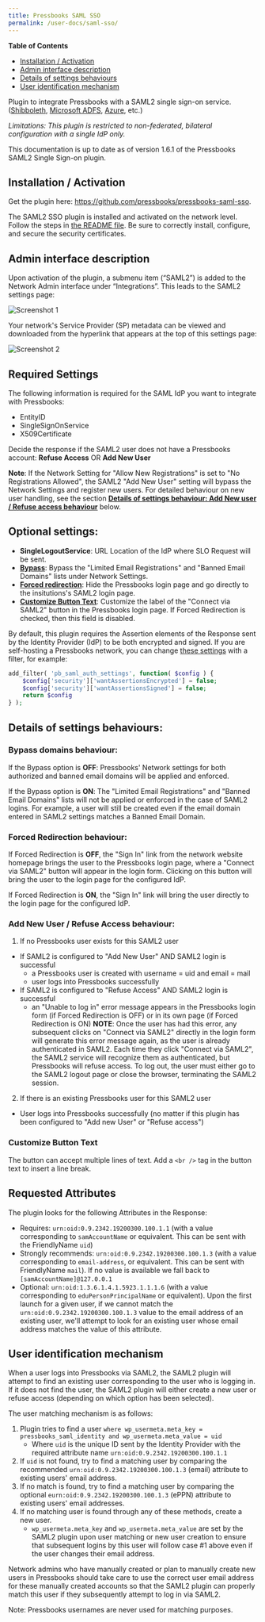 ```yaml
---
title: Pressbooks SAML SSO
permalink: /user-docs/saml-sso/
---
```


**Table of Contents**

- [Installation / Activation](#installation-activation)
- [Admin interface description](#admin-interface-description)
- [Details of settings behaviours](#details-of-settings-behaviours)
- [User identification mechanism](#user-identification-mechanism)

Plugin to integrate Pressbooks with a SAML2 single sign-on service. ([Shibboleth](https://www.shibboleth.net/), [Microsoft ADFS](https://support.zendesk.com/hc/en-us/articles/203663886-Setting-up-single-sign-on-using-Active-Directory-with-ADFS-and-SAML-Professional-and-Enterprise-), [Azure](https://docs.microsoft.com/en-us/azure/active-directory/develop/single-sign-on-saml-protocol), etc.)

_Limitations: This plugin is restricted to non-federated, bilateral configuration with a single IdP only._

This documentation is up to date as of version 1.6.1 of the Pressbooks SAML2 Single Sign-on plugin.

## Installation / Activation

Get the plugin here: https://github.com/pressbooks/pressbooks-saml-sso.

The SAML2 SSO plugin is installed and activated on the network level. Follow the steps in [the README file](https://github.com/pressbooks/pressbooks-saml-sso/blob/master/README.md). Be sure to correctly install, configure, and secure the security certificates.

## Admin interface description

Upon activation of the plugin, a submenu item (“SAML2”) is added to the Network Admin interface under “Integrations”. This leads to the SAML2 settings page:

![Screenshot 1](https://raw.githubusercontent.com/pressbooks/pressbooks-saml-sso/master/screenshot-1.png)

Your network's Service Provider (SP) metadata can be viewed and downloaded from the hyperlink that appears at the top of this settings page:

![Screenshot 2](https://raw.githubusercontent.com/pressbooks/pressbooks-saml-sso/master/screenshot-2.png)

## Required Settings

The following information is required for the SAML IdP you want to integrate with Pressbooks:

- EntityID
- SingleSignOnService
- X509Certificate

Decide the response if the SAML2 user does not have a Pressbooks account: **Refuse Access** OR **Add New User**

**Note**: If the Network Setting for "Allow New Registrations" is set to "No Registrations Allowed", the SAML2 "Add New User" setting will bypass the Network Settings and register new users. For detailed behaviour on new user handling, see the section **[Details of settings behaviour: Add New user / Refuse access behaviour](#add-new-user-refuse-access-behaviour)** below.

## Optional settings:

- **SingleLogoutService**: URL Location of the IdP where SLO Request will be sent.
- **[Bypass](#bypass-domains-behaviour)**: Bypass the "Limited Email Registrations" and "Banned Email Domains" lists under Network Settings.
- **[Forced redirection](#forced-redirection-behaviour)**: Hide the Pressbooks login page and go directly to the insitutions's SAML2 login page.
- **[Customize Button Text](#customize-button-text)**: Customize the label of the "Connect via SAML2" button in the Pressbooks login page. If Forced Redirection is checked, then this field is disabled.

By default, this plugin requires the Assertion elements of the Response sent by the Identity Provider (IdP) to be both encrypted and signed. If you are self-hosting a Pressbooks network, you can change [these settings](<(https://github.com/onelogin/php-saml/#settings)>) with a filter, for example:

```php
add_filter( 'pb_saml_auth_settings', function( $config ) {
	$config['security']['wantAssertionsEncrypted'] = false;
	$config['security']['wantAssertionsSigned'] = false;
	return $config
} );
```

## Details of settings behaviours:

### **Bypass domains behaviour:**

If the Bypass option is **OFF**: Pressbooks' Network settings for both authorized and banned email domains will be applied and enforced.

If the Bypass option is **ON**: The "Limited Email Registrations" and "Banned Email Domains" lists will not be applied or enforced in the case of SAML2 logins. For example, a user will still be created even if the email domain entered in SAML2 settings matches a Banned Email Domain.

### **Forced Redirection behaviour:**

If Forced Redirection is **OFF**, the "Sign In" link from the network website homepage brings the user to the Pressbooks login page, where a "Connect via SAML2" button will appear in the login form. Clicking on this button will bring the user to the login page for the configured IdP.

If Forced Redirection is **ON**, the "Sign In" link will bring the user directly to the login page for the configured IdP.

### **Add New User / Refuse Access behaviour:**

1. If no Pressbooks user exists for this SAML2 user

- If SAML2 is configured to "Add New User" AND SAML2 login is successful
  - a Pressbooks user is created with username = uid and email = mail
  - user logs into Pressbooks successfully
- If SAML2 is configured to "Refuse Access" AND SAML2 login is successful
  - an "Unable to log in" error message appears in the Pressbooks login form (if Forced Redirection is OFF) or in its own page (if Forced Redirection is ON) **NOTE**: Once the user has had this error, any subsequent clicks on "Connect via SAML2" directly in the login form will generate this error message again, as the user is already authenticated in SAML2. Each time they click "Connect via SAML2", the SAML2 service will recognize them as authenticated, but Pressbooks will refuse access. To log out, the user must either go to the SAML2 logout page or close the browser, terminating the SAML2 session.

2. If there is an existing Pressbooks user for this SAML2 user

- User logs into Pressbooks successfully (no matter if this plugin has been configured to "Add new User" or "Refuse access")

### Customize Button Text

The button can accept multiple lines of text. Add a `<br />` tag in the button text to insert a line break.

## Requested Attributes

The plugin looks for the following Attributes in the Response:

- Requires: `urn:oid:0.9.2342.19200300.100.1.1` (with a value corresponding to `samAccountName` or equivalent. This can be sent with the FriendlyName `uid`)
- Strongly recommends: `urn:oid:0.9.2342.19200300.100.1.3` (with a value corresponding to `email-address`, or equivalent. This can be sent with FriendlyName `mail`). If no value is available we fall back to `[samAccountName]@127.0.0.1`
- Optional: `urn:oid:1.3.6.1.4.1.5923.1.1.1.6` (with a value corresponding to `eduPersonPrincipalName` or equivalent). Upon the first launch for a given user, if we cannot match the `urn:oid:0.9.2342.19200300.100.1.3` value to the email address of an existing user, we'll attempt to look for an existing user whose email address matches the value of this attribute.

## User identification mechanism

When a user logs into Pressbooks via SAML2, the SAML2 plugin will attempt to find an existing user corresponding to the user who is logging in. If it does not find the user, the SAML2 plugin will either create a new user or refuse access (depending on which option has been selected).

The user matching mechanism is as follows:

1. Plugin tries to find a user `where wp_usermeta.meta_key = pressbooks_saml_identity and wp_usermeta.meta_value = uid`
   - Where `uid` is the unique ID sent by the Identity Provider with the required attribute name `urn:oid:0.9.2342.19200300.100.1.1`
2. If `uid` is not found, try to find a matching user by comparing the recommended `urn:oid:0.9.2342.19200300.100.1.3` (email) attribute to existing users' email address.
3. If no match is found, try to find a matching user by comparing the optional `eurn:oid:0.9.2342.19200300.100.1.3` (ePPN) attribute to existing users' email addresses.
4. If no matching user is found through any of these methods, create a new user.
   - `wp_usermeta.meta_key` and `wp_usermeta.meta_value` are set by the SAML2 plugin upon user matching or new user creation to ensure that subsequent logins by this user will follow case #1 above even if the user changes their email address.

Network admins who have manually created or plan to manually create new users in Pressbooks should take care to use the correct user email address for these manually created accounts so that the SAML2 plugin can properly match this user if they subsequently attempt to log in via SAML2.

Note: Pressbooks usernames are never used for matching purposes.
